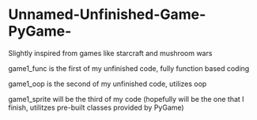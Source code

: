 # Unnamed-Unfinished-Game-PyGame-
Slightly inspired from games like starcraft and mushroom wars

game1_func is the first of my unfinished code, fully function based coding

game1_oop is the second of my unfinished code, utilizes oop

game1_sprite will be the third of my code (hopefully will be the one that I finish, utilitzes pre-built classes provided by PyGame)
